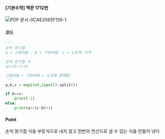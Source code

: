 #### [기본수학] 백준 1712번
![PDF 문서-0CAE2065F135-1](https://user-images.githubusercontent.com/95129943/186574439-888349be-107d-4b8b-8221-654f463aba2e.jpg)


#### 코드
```py
'''
손익 분기점
a = 고정비용 , b = 가변비용, c = 노트북 가격

손익 분기점 식
a//(b-c)+1

고정비용 + 가변비용 < 노트북 판매량
'''
a,b,c = map(int,input().split())

if b>=c:
    print(-1)
else:
    print(a//(c-b)+1)
```


#### Point
손익 분기점 식을 부등식으로 내지 않고 한번의 연산으로 낼 수 있는 식을 만들어 낸다
